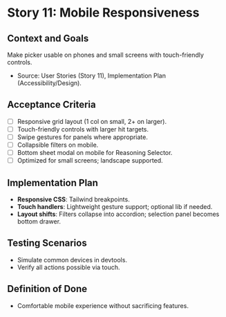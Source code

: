 # Story 11: Mobile Responsiveness

## Context and Goals
Make picker usable on phones and small screens with touch-friendly controls.

- Source: User Stories (Story 11), Implementation Plan (Accessibility/Design).

## Acceptance Criteria
- [ ] Responsive grid layout (1 col on small, 2+ on larger).
- [ ] Touch-friendly controls with larger hit targets.
- [ ] Swipe gestures for panels where appropriate.
- [ ] Collapsible filters on mobile.
- [ ] Bottom sheet modal on mobile for Reasoning Selector.
- [ ] Optimized for small screens; landscape supported.

## Implementation Plan
- __Responsive CSS__: Tailwind breakpoints.
- __Touch handlers__: Lightweight gesture support; optional lib if needed.
- __Layout shifts__: Filters collapse into accordion; selection panel becomes bottom drawer.

## Testing Scenarios
- Simulate common devices in devtools.
- Verify all actions possible via touch.

## Definition of Done
- Comfortable mobile experience without sacrificing features.
